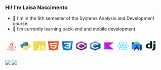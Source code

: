 ### Hi!  I'm Laisa Nascimento

- 🔭 I'm in the 6th semester of the Systems Analysis and Development course.
- 🌱 I’m currently learning back-end and mobile development.


<!--![Laisa Nascimento's GitHub stats](https://github-readme-stats.vercel.app/api?username=llaisanasc&show_icons=true&theme=tokyonight&count_private=true).
<!--![Top Langs](https://github-readme-stats.vercel.app/api/top-langs/?username=llaisanasc&layout=compact&theme=tokyonight)
-->

 <div style="display: inline_block"><br>
  <img align="center" alt="Js" height="30" width="40" src="https://raw.githubusercontent.com/devicons/devicon/master/icons/java/java-plain.svg">
   <img align="center" alt="Csharp" height="30" width="40" 
src="https://raw.githubusercontent.com/devicons/devicon/master/icons/python/python-original.svg">
  <img align="center" alt="Ts" height="30" width="40" src="https://raw.githubusercontent.com/devicons/devicon/master/icons/javascript/javascript-plain.svg">
  <img align="center" alt="html" height="30" width="40" src="https://raw.githubusercontent.com/devicons/devicon/master/icons/html5/html5-original.svg">
  <img align="center" alt="CSS" height="30" width="40" src="https://raw.githubusercontent.com/devicons/devicon/master/icons/css3/css3-original.svg">
  <img align="center" alt="csharp" height="30" width="40" src="https://raw.githubusercontent.com/devicons/devicon/master/icons/csharp/csharp-original.svg">
   <img align="center" alt="c" height="30" width="40" src="https://raw.githubusercontent.com/devicons/devicon/master/icons/c/c-original.svg">
  <img align="center" alt="kotlin" height="30" width="40" src="https://raw.githubusercontent.com/devicons/devicon/master/icons/kotlin/kotlin-original.svg">
  <img align="center" alt="react" height="30" width="40" src="https://raw.githubusercontent.com/devicons/devicon/master/icons/react/react-original.svg">
  <img align="center" alt="primevue" height="30" width="40" src="https://raw.githubusercontent.com/devicons/devicon/master/icons/androidstudio/androidstudio-original.svg">
  <img align="center" alt="primevue" height="30" width="40" src="https://raw.githubusercontent.com/devicons/devicon/master/icons/django/django-plain.svg">
</div>
  
  ##
 
<div> 
  <a href = "mailto:llaisanasc@gmail.com"><img src="https://img.shields.io/badge/-Gmail-%23333?style=for-the-badge&logo=gmail&logoColor=white" target="_blank"></a>
  <a href="https://www.linkedin.com/in/laisa-nascimento-8b1a1821b/"><img src="https://img.shields.io/badge/-Linkedin-%23333?style=for-the-badge&logo=linkedin&logoColor=white" target="_blank"></a>
